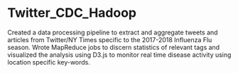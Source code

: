# Twitter_CDC_Hadoop

Created a data processing pipeline to extract and aggregate tweets and articles from Twitter/NY Times specific to the 2017-2018 Influenza Flu season. Wrote MapReduce jobs to discern statistics of relevant tags and visualized the analysis using D3.js to monitor real time disease activity using location specific key-words.
